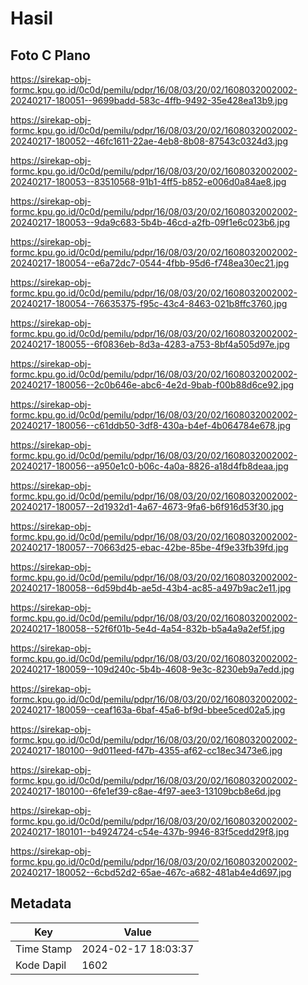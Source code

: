 # Hasil

## Foto C Plano

https://sirekap-obj-formc.kpu.go.id/0c0d/pemilu/pdpr/16/08/03/20/02/1608032002002-20240217-180051--9699badd-583c-4ffb-9492-35e428ea13b9.jpg

https://sirekap-obj-formc.kpu.go.id/0c0d/pemilu/pdpr/16/08/03/20/02/1608032002002-20240217-180052--46fc1611-22ae-4eb8-8b08-87543c0324d3.jpg

https://sirekap-obj-formc.kpu.go.id/0c0d/pemilu/pdpr/16/08/03/20/02/1608032002002-20240217-180053--83510568-91b1-4ff5-b852-e006d0a84ae8.jpg

https://sirekap-obj-formc.kpu.go.id/0c0d/pemilu/pdpr/16/08/03/20/02/1608032002002-20240217-180053--9da9c683-5b4b-46cd-a2fb-09f1e6c023b6.jpg

https://sirekap-obj-formc.kpu.go.id/0c0d/pemilu/pdpr/16/08/03/20/02/1608032002002-20240217-180054--e6a72dc7-0544-4fbb-95d6-f748ea30ec21.jpg

https://sirekap-obj-formc.kpu.go.id/0c0d/pemilu/pdpr/16/08/03/20/02/1608032002002-20240217-180054--76635375-f95c-43c4-8463-021b8ffc3760.jpg

https://sirekap-obj-formc.kpu.go.id/0c0d/pemilu/pdpr/16/08/03/20/02/1608032002002-20240217-180055--6f0836eb-8d3a-4283-a753-8bf4a505d97e.jpg

https://sirekap-obj-formc.kpu.go.id/0c0d/pemilu/pdpr/16/08/03/20/02/1608032002002-20240217-180056--2c0b646e-abc6-4e2d-9bab-f00b88d6ce92.jpg

https://sirekap-obj-formc.kpu.go.id/0c0d/pemilu/pdpr/16/08/03/20/02/1608032002002-20240217-180056--c61ddb50-3df8-430a-b4ef-4b064784e678.jpg

https://sirekap-obj-formc.kpu.go.id/0c0d/pemilu/pdpr/16/08/03/20/02/1608032002002-20240217-180056--a950e1c0-b06c-4a0a-8826-a18d4fb8deaa.jpg

https://sirekap-obj-formc.kpu.go.id/0c0d/pemilu/pdpr/16/08/03/20/02/1608032002002-20240217-180057--2d1932d1-4a67-4673-9fa6-b6f916d53f30.jpg

https://sirekap-obj-formc.kpu.go.id/0c0d/pemilu/pdpr/16/08/03/20/02/1608032002002-20240217-180057--70663d25-ebac-42be-85be-4f9e33fb39fd.jpg

https://sirekap-obj-formc.kpu.go.id/0c0d/pemilu/pdpr/16/08/03/20/02/1608032002002-20240217-180058--6d59bd4b-ae5d-43b4-ac85-a497b9ac2e11.jpg

https://sirekap-obj-formc.kpu.go.id/0c0d/pemilu/pdpr/16/08/03/20/02/1608032002002-20240217-180058--52f6f01b-5e4d-4a54-832b-b5a4a9a2ef5f.jpg

https://sirekap-obj-formc.kpu.go.id/0c0d/pemilu/pdpr/16/08/03/20/02/1608032002002-20240217-180059--109d240c-5b4b-4608-9e3c-8230eb9a7edd.jpg

https://sirekap-obj-formc.kpu.go.id/0c0d/pemilu/pdpr/16/08/03/20/02/1608032002002-20240217-180059--ceaf163a-6baf-45a6-bf9d-bbee5ced02a5.jpg

https://sirekap-obj-formc.kpu.go.id/0c0d/pemilu/pdpr/16/08/03/20/02/1608032002002-20240217-180100--9d011eed-f47b-4355-af62-cc18ec3473e6.jpg

https://sirekap-obj-formc.kpu.go.id/0c0d/pemilu/pdpr/16/08/03/20/02/1608032002002-20240217-180100--6fe1ef39-c8ae-4f97-aee3-13109bcb8e6d.jpg

https://sirekap-obj-formc.kpu.go.id/0c0d/pemilu/pdpr/16/08/03/20/02/1608032002002-20240217-180101--b4924724-c54e-437b-9946-83f5cedd29f8.jpg

https://sirekap-obj-formc.kpu.go.id/0c0d/pemilu/pdpr/16/08/03/20/02/1608032002002-20240217-180052--6cbd52d2-65ae-467c-a682-481ab4e4d697.jpg


## Metadata

| Key        | Value               |
| ---------- | ------------------- |
| Time Stamp | 2024-02-17 18:03:37 |
| Kode Dapil | 1602                |



